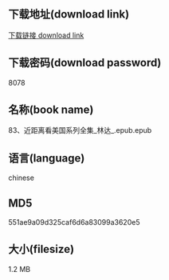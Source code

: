 ## 下载地址(download link)
[下载链接 download link](https://voluble-croquembouche-d321dc.netlify.app/?s=83%E3%80%81%E8%BF%91%E8%B7%9D%E7%A6%BB%E7%9C%8B%E7%BE%8E%E5%9B%BD%E7%B3%BB%E5%88%97%E5%85%A8%E9%9B%86_%E6%9E%97%E8%BE%BE_.epub)

## 下载密码(download password)
8078

## 名称(book name)
83、近距离看美国系列全集_林达_.epub.epub

## 语言(language)
chinese

## MD5
551ae9a09d325caf6d6a83099a3620e5

## 大小(filesize)
1.2 MB
